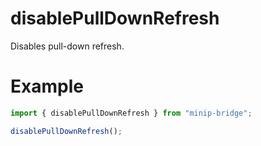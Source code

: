# disablePullDownRefresh

Disables pull-down refresh.

# Example

```typescript
import { disablePullDownRefresh } from "minip-bridge";

disablePullDownRefresh();
```
